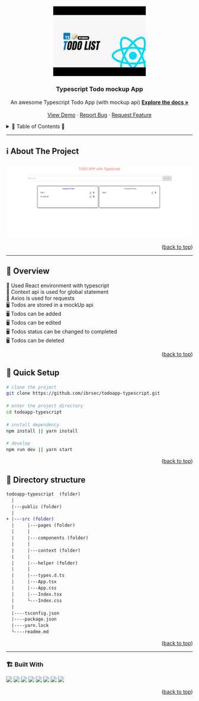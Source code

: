 <a name="readme-top"></a>
 
 
<!-- PROJECT LOGO -->
<br />
<div align="center">
  <a href="https://github.com/ibrsec/todoapp-typescript/">
    <img src="./public/logo.jpg" alt="Logo" width="250"   >
  </a>

  <h3 align="center">Typescript Todo mockup App</h3>

  <p align="center">
    An awesome Typescript Todo App (with mockup api)
    <a href="https://github.com/ibrsec/todoapp-typescript"><strong>Explore the docs »</strong></a>
    <br />
    <br />
    <a href="https://todoapp-react-ts-mock.vercel.app/">View Demo</a>
    ·
    <a href="https://github.com/ibrsec/todoapp-typescript/issues">Report Bug</a>
    ·
    <a href="https://github.com/ibrsec/todoapp-typescript/issues">Request Feature</a>
  </p>
</div>



<!-- TABLE OF CONTENTS -->
<details>
  <summary>📎 Table of Contents 📎 </summary>
  <ol>
    <li><a href="#about-the-project">About The Project</a></li>
     <!-- <li><a href="#figma">Figma</a></li> -->
     <li><a href="#overview">Overview</a></li>
     <li><a href="#quick-setup">Quick Setup</a></li>
     <li><a href="#directory-structure">Directory structure</a></li>
     <li><a href="#built-with">Built With</a></li>
    <!-- <li>
      <a href="#getting-started">Getting Started</a>
      <ul>
        <li><a href="#prerequisites">Prerequisites</a></li>
        <li><a href="#installation">Installation</a></li>
      </ul>
    </li>
    <li><a href="#usage">Usage</a></li>
    <li><a href="#roadmap">Roadmap</a></li>
    <li><a href="#contributing">Contributing</a></li>
    <li><a href="#license">License</a></li>
    <li><a href="#contact">Contact</a></li>
    <li><a href="#acknowledgments">Acknowledgments</a></li> -->

    
  </ol>
</details>





---

<!-- ABOUT THE PROJECT -->
<a name="about-the-project"></a>
## ℹ️ About The Project
  
[![todoapp-typescript](./public/project.png)](https://todoapp-react-ts-mock.vercel.app/) 




<p align="right">(<a href="#readme-top">back to top</a>)</p>


---

<!-- ## Figma 

<a href="https://www.figma.com/file/ePyCHKsx2ODB32uLgyUEEd/bootstrap-home-page?type=design&node-id=0%3A1&mode=design&t=edDzadCB9Ev5FS1a-1">Figma Link</a>  

  <p align="right">(<a href="#readme-top">back to top</a>)</p>




--- -->
<a name="overview"></a>
## 👀 Overview

 
🎯 Used React environment with typescript</br>
🎯 Context api is used for global statement</br>
🎯 Axios is used for requests</br>
🖥 Todos are stored in a mockUp api</br>
🖥 Todos can be added</br>
🖥 Todos can be edited</br>
🖥 Todos status can be changed to completed</br>
🖥 Todos can be deleted</br> 
<!-- 🌱 ÷Screen and search the Legends on the app</br> -->
<!-- 💪   </br> -->
<!-- 🐞 Check the finished tasks   </br> -->


<p align="right">(<a href="#readme-top">back to top</a>)</p>


<a name="quick-setup"></a>
## 🛫 Quick Setup

```sh
# clone the project
git clone https://github.com/ibrsec/todoapp-typescript.git

# enter the project directory
cd todoapp-typescript

# install dependency
npm install || yarn install

# develop
npm run dev || yarn start
```

<p align="right">(<a href="#readme-top">back to top</a>)</p>


<!-- ## 🐞 Debug

![todoapp-typescript.gif](/todoapp-typescript.gif) -->








<a name="directory-structure"></a>
## 📂 Directory structure 

```diff
todoapp-typescript  (folder)
  |          
  |---public (folder) 
  |                
+ |---src (folder)    
  |     |---pages (folder)          
  |     |           
  |     |---components (folder)   
  |     |           
  |     |---context (folder)   
  |     |           
  |     |---helper (folder)   
  |     |          
  |     |---types.d.ts
  |     |---App.tsx
  |     |---App.css
  |     |---Index.tsx
  |     └---Index.css
  |         
  |----tsconfig.json
  |----package.json
  |----yarn.lock
  └----readme.md 
```

<p align="right">(<a href="#readme-top">back to top</a>)</p>

---

<a name="built-with"></a>
### 🏗️ Built With

 
<!-- https://dev.to/envoy_/150-badges-for-github-pnk  search skills-->

 <img src="https://img.shields.io/badge/HTML-239120?style=for-the-badge&logo=html5&logoColor=white">
 <img src="https://img.shields.io/badge/CSS-239120?&style=for-the-badge&logo=css3&logoColor=white&color=red"> 
 <img src="https://img.shields.io/badge/TypeScript-F7DF1E?style=for-the-badge&logo=typescript&logoColor=black"> 
 <!-- <img src="https://img.shields.io/badge/Bootstrap-563D7C?style=for-the-badge&logo=bootstrap&logoColor=white">  -->
 <!-- <img src="https://img.shields.io/badge/tailwind-563D7C?style=for-the-badge&logo=tailwind&logoColor=white">  -->
 <img src="https://img.shields.io/badge/Material--UI-0081CB?style=for-the-badge&logo=material-ui&logoColor=white"> 
 <img src="https://img.shields.io/badge/axios-CC6699?style=for-the-badge&logo=axios&logoColor=white"> 
 <img src="https://img.shields.io/badge/context_api-AB4BFE?style=for-the-badge&logo=context&logoColor=FFC920"> 
 <!-- <img src="https://img.shields.io/badge/redux-AB4BFE?style=for-the-badge&logo=redux&logoColor=FFC920">  -->
 <img src="https://img.shields.io/badge/React-20232A?style=for-the-badge&logo=react&logoColor=61DAFB"> 
 <!-- <img src="https://img.shields.io/badge/React_Router-CA4245?style=for-the-badge&logo=react-router&logoColor=white">  -->
 <img src="https://img.shields.io/badge/swal_alert2-CA4245?style=for-the-badge&logo=swal-alert2&logoColor=white"> 
 




<p align="right">(<a href="#readme-top">back to top</a>)</p>
